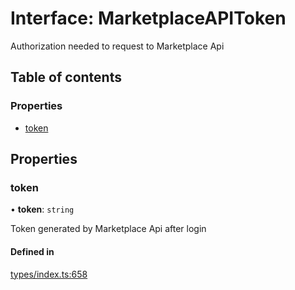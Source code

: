 # Interface: MarketplaceAPIToken

Authorization needed to request to Marketplace Api

## Table of contents

### Properties

- [token](MarketplaceAPIToken.md#token)

## Properties

### token

• **token**: `string`

Token generated by Marketplace Api after login

#### Defined in

[types/index.ts:658](https://github.com/nevermined-io/components-catalog/blob/7d4dcdd/lib/src/types/index.ts#L658)
